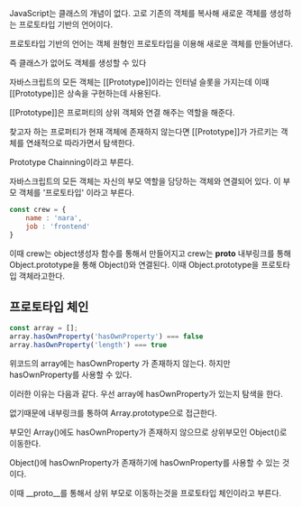 JavaScript는 클래스의 개념이 없다. 고로 기존의 객체를 복사해 새로운 객체를 생성하는 프로토타입 기반의 언어이다.

프로토타입 기반의 언어는 객체 원형인 프로토타입을 이용해 새로운 객체를 만들어낸다.

즉 클래스가 없어도 객체를 생성할 수 있다

자바스크립트의 모든 객체는 [[Prototype]]이라는 인터널 슬롯을 가지는데 이때 [[Prototype]]은 상속을 구현하는데 사용된다.

[[Prototype]]은 프로퍼티의 상위 객체와 연결 해주는 역할을 해준다.

찾고자 하는 프로퍼티가 현재 객체에 존재하지 않는다면 [[Prototype]]가 가르키는 객체를 연쇄적으로 따라가면서 탐색한다.

Prototype Chainning이라고 부른다.


자바스크립트의 모든 객체는 자신의 부모 역할을 담당하는 객체와 연결되어 있다. 이 부모 객체를 '프로토타입' 이라고 부른다.

```javascript
const crew = {
    name : 'nara',
    job : 'frontend'
}
```

이때 crew는 object생성자 함수를 통해서 만들어지고 crew는 __proto__ 내부링크를 통해 Object.prototype을 통해 Object()와 연결된다.
이때 Object.prototype을 프로토타입 객체라고한다.

## 프로토타입 체인

```javascript
const array = [];
array.hasOwnProperty('hasOwnProperty') === false
array.hasOwnProperty('length') === true
```

위코드의 array에는 hasOwnProperty 가 존재하지 않는다. 하지만 hasOwnProperty를 사용할 수 있다.

이러한 이유는 다음과 같다. 우선 array에 hasOwnProperty가 있는지 탐색을 한다.

없기때문에 내부링크를 통하여 Array.prototype으로 접근한다.

부모인 Array()에도 hasOwnProperty가 존재하지 않으므로 상위부모인 Object()로 이동한다.

Object()에 hasOwnProperty가 존재하기에 hasOwnProperty를 사용할 수 있는 것이다.

이때 __proto__를 통해서 상위 부모로 이동하는것을 프로토타입 체인이라고 부른다.

